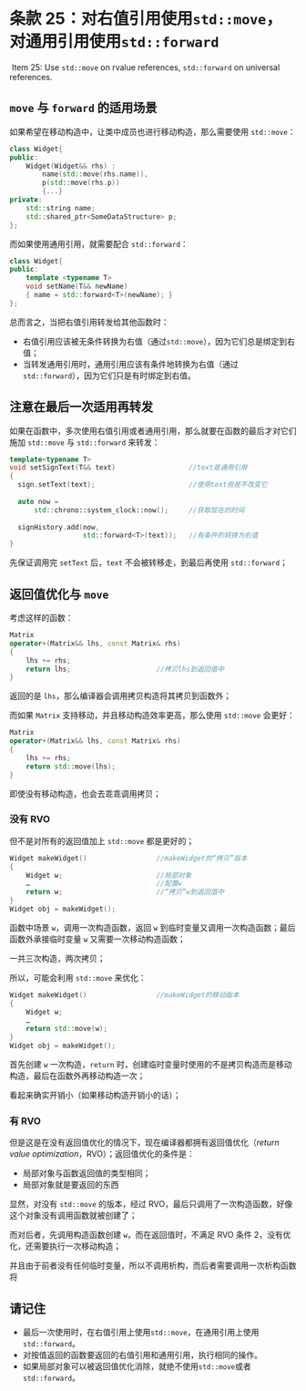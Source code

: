 # 条款 25：对右值引用使用`std::move`，对通用引用使用`std::forward`

​		Item 25: Use `std::move` on rvalue references, `std::forward` on universal references.

## `move` 与 `forward` 的适用场景

如果希望在移动构造中，让类中成员也进行移动构造，那么需要使用 `std::move`：

````c++
class Widget{
public:
    Widget(Widget&& rhs) : 
    	name(std::move(rhs.name)),
    	p(std::move(rhs.p))
        {...}
private:
    std::string name;
    std::shared_ptr<SomeDataStructure> p;
};
````

而如果使用通用引用，就需要配合 `std::forward`：

````c++
class Widget{
public:
    template <typename T>
    void setName(T&& newName) 
    { name = std::forward<T>(newName); }
};
````

总而言之，当把右值引用转发给其他函数时：

- 右值引用应该被无条件转换为右值（通过`std::move`），因为它们总是绑定到右值；
- 当转发通用引用时，通用引用应该有条件地转换为右值（通过`std::forward`），因为它们只是有时绑定到右值。



## 注意在最后一次适用再转发

如果在函数中，多次使用右值引用或者通用引用，那么就要在函数的最后才对它们施加 `std::move` 与 `std::forward` 来转发：

````c++
template<typename T>
void setSignText(T&& text)                  //text是通用引用
{
  sign.setText(text);                       //使用text但是不改变它
  
  auto now = 
      std::chrono::system_clock::now();     //获取现在的时间
  
  signHistory.add(now, 
                  std::forward<T>(text));   //有条件的转换为右值
}
````

先保证调用完 `setText` 后，`text` 不会被转移走，到最后再使用 `std::forward`；



## 返回值优化与 `move`

考虑这样的函数：

````c++
Matrix                             
operator+(Matrix&& lhs, const Matrix& rhs)
{
    lhs += rhs;
    return lhs;                     //拷贝lhs到返回值中
}
````

返回的是 `lhs`，那么编译器会调用拷贝构造将其拷贝到函数外；

而如果 `Matrix` 支持移动，并且移动构造效率更高，那么使用 `std::move` 会更好：

````c++
Matrix                             
operator+(Matrix&& lhs, const Matrix& rhs)
{
    lhs += rhs;
    return std::move(lhs);
}
````

即使没有移动构造，也会去乖乖调用拷贝；

### 没有 RVO

但不是对所有的返回值加上 `std::move` 都是更好的；

````c++
Widget makeWidget()                 //makeWidget的“拷贝”版本
{
    Widget w;                       //局部对象
    …                               //配置w
    return w;                       //“拷贝”w到返回值中
}
Widget obj = makeWidget();
````

函数中场景 `w`，调用一次构造函数，返回 `w` 到临时变量又调用一次构造函数；最后函数外承接临时变量 `w` 又需要一次移动构造函数；

一共三次构造，两次拷贝；

所以，可能会利用 `std::move` 来优化：

````c++
Widget makeWidget()                 //makeWidget的移动版本
{
    Widget w;
    …
    return std::move(w);         
}
Widget obj = makeWidget();
````

首先创建 `w` 一次构造，`return` 时，创建临时变量时使用的不是拷贝构造而是移动构造，最后在函数外再移动构造一次；

看起来确实开销小（如果移动构造开销小的话）；

### 有 RVO

但是这是在没有返回值优化的情况下，现在编译器都拥有返回值优化（*return value optimization*，RVO）；返回值优化的条件是：

- 局部对象与函数返回值的类型相同；
- 局部对象就是要返回的东西

显然，对没有 `std::move` 的版本，经过 RVO，最后只调用了一次构造函数，好像这个对象没有调用函数就被创建了；

而对后者，先调用构造函数创建 `w`，而在返回值时，不满足 RVO 条件 2，没有优化，还需要执行一次移动构造；

并且由于前者没有任何临时变量，所以不调用析构，而后者需要调用一次析构函数将



## 请记住

- 最后一次使用时，在右值引用上使用`std::move`，在通用引用上使用`std::forward`。
- 对按值返回的函数要返回的右值引用和通用引用，执行相同的操作。
- 如果局部对象可以被返回值优化消除，就绝不使用`std::move`或者`std::forward`。
